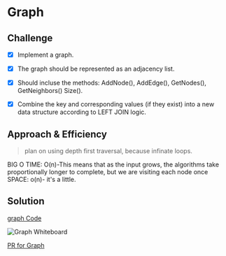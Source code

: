 # Graph

## Challenge

- [x] Implement a graph.

-[x] The graph should be represented as an adjacency list.

-[x] Should incluse the methods: AddNode(), AddEdge(), GetNodes(), GetNeighbors()
Size().

-[x] Combine the key and corresponding values (if they exist) into a new data structure according to LEFT JOIN logic.

## Approach & Efficiency

> plan on using depth first traversal, because infinate loops. 

BIG O
TIME: O(n)-This means that as the input grows, the algorithms take proportionally longer to complete, but we are visiting each node once
SPACE: o(n)- it's a little. 

## Solution

[graph Code](../graph/graph.py)

![Graph Whiteboard]()

[PR for Graph]()